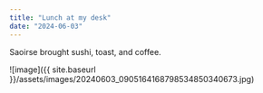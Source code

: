 ```yaml
---
title: "Lunch at my desk"
date: "2024-06-03"
---
```


Saoirse brought sushi, toast, and coffee.

![image]({{ site.baseurl }}/assets/images/20240603_0905164168798534850340673.jpg)
